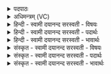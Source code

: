 <details><summary>पदपाठः</summary>

विश्वे॑। अ॒द्य। म॒रुतः॑। विश्वे॑। ऊ॒ती। विश्वे॑। भ॒व॒न्तु॒। अ॒ग्नयः॑। समि॑द्धा॒ इति॒ सम्ऽइ॑द्धाः। विश्वे॑। नः॒। दे॒वाः। अ॒व॒सा। आ। ग॒म॒न्तु॒। विश्व॑म्। अ॒स्तु॒। द्रवि॑णम्। वाजः॑। अ॒स्मेऽइत्य॒स्मे। ३१।
</details>

<details><summary>अधिमन्त्रम् (VC)</summary>

- विश्वेदेवा देवताः
- देवा ऋषयः
- निचृदार्षी त्रिष्टुप्
- धैवतः
</details>

<details><summary>हिन्दी - स्वामी दयानन्द सरस्वती  - विषयः</summary>

अब अगले मन्त्र में प्राणियों के कर्त्तव्य विषय को कहा है ॥
</details>

<details><summary>हिन्दी - स्वामी दयानन्द सरस्वती  - पदार्थः</summary>

पदार्थान्वयभाषाः -  इस पृथिवीं में (अद्य) आज (विश्वे) सब (मरुतः) पवन (विश्वे) सब प्राणी और पदार्थ (विश्वे) सब (समिद्धाः) अच्छे प्रकार लपट दे रहे हुए (अग्नयः) अग्नियों के समान मनुष्य लोग (नः) हमारी (ऊती) रक्षा आदि के साथ (भवन्तु) प्रसिद्ध हों, (विश्वे) सब (देवाः) विद्वान् लोग (अवसा) पालन आदि से सहित (आ, गमन्तु) आवें अर्थात् आकर हम लोगों की रक्षा करें, जिससे (अस्मे) हम लोगों के लिये (विश्वम्) समस्त (द्रविणम्) धन और (वाजः) अन्न (अस्तु) प्राप्त हो ॥३१ ॥
</details>

<details><summary>हिन्दी - स्वामी दयानन्द सरस्वती  - भावार्थः</summary>

भावार्थभाषाः -  जो मनुष्य आलस्य को छोड़ विद्वानों का सङ्ग कर इस पृथिवी में प्रयत्न करते हैं, वे समस्त अति उत्तम पदार्थों को पाते हैं ॥३१ ॥
</details>

<details><summary>संस्कृत - स्वामी दयानन्द सरस्वती  - विषयः</summary>

अथ प्राणिनां कर्त्तव्यमुपदिश्यते ॥
</details>

<details><summary>संस्कृत - स्वामी दयानन्द सरस्वती  - पदार्थः</summary>

पदार्थान्वयभाषाः -  अस्यां पृथिव्यामद्य विश्वे मरुतो विश्वे प्राणिनः पदार्थाश्च विश्वे समिद्धा अन्य इव न ऊती भवन्तु, विश्वे देवा अवसाऽऽगमन्तु, यतोऽस्मे विश्वं द्रविणं वाजश्चास्तु ॥३१ ॥
</details>

<details><summary>संस्कृत - स्वामी दयानन्द सरस्वती  - भावार्थः</summary>

भावार्थभाषाः -  ये मनुष्या आलस्यं विहाय विदुषः सङ्गत्य पृथिव्यां प्रयतन्ते, ते समग्रानुत्तमान् पदार्थान् प्राप्नुवन्ति ॥३१ ॥
</details>